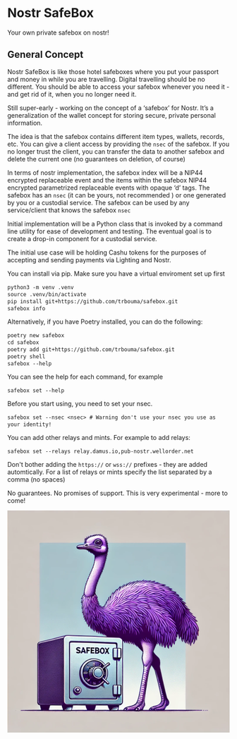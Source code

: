 # Nostr SafeBox
Your own private safebox on nostr!

## General Concept 

Nostr SafeBox is like those hotel safeboxes where you put your passport and money in while you are travelling. Digital travelling should be no different. You should be able to access your safebox whenever you need it - and get rid of it, when you no longer need it.

Still super-early - working on the concept of a ‘safebox’ for Nostr. It’s a generalization of the wallet concept for storing secure, private personal information.

The idea is that the safebox contains different item types, wallets, records, etc. You can give a client access by providing the `nsec` of the safebox. If you no longer trust the client, you can transfer the data to another safebox and delete the current one (no guarantees on deletion, of course)

In terms of nostr implementation, the safebox index will be a NIP44 encrypted replaceable event and the items within the safebox NIP44 encrypted parametrized replaceable events with opaque ‘d’ tags. The safebox has an ```nsec``` (it can be yours, not recommended ) or one generated by you or a custodial service. The safebox can be used by any service/client that knows the safebox ```nsec```

Initial implementation will be a Python class that is invoked by a command line utility for ease of development and testing. The eventual goal is to create a drop-in component for a custodial service.

The initial use case will be holding Cashu tokens for the purposes of accepting and sending payments via Lighting and Nostr.

You can install via pip. Make sure you have a virtual enviroment set up first
```
python3 -m venv .venv
source .venv/bin/activate
pip install git+https://github.com/trbouma/safebox.git
safebox info
```


Alternatively, if you have Poetry installed, you can do the following:
```
poetry new safebox
cd safebox
poetry add git+https://github.com/trbouma/safebox.git
poetry shell
safebox --help
```
You can see the help for each command, for example
```
safebox set --help
```

Before you start using, you need to set your nsec. 

```
safebox set --nsec <nsec> # Warning don't use your nsec you use as your identity!
```
You can add other relays and mints. For example to add relays:
```
safebox set --relays relay.damus.io,pub-nostr.wellorder.net
```
Don't bother adding the `https://` or `wss://` prefixes - they are added automtically. For a list of relays or mints specify the list separated by a comma (no spaces)



No guarantees. No promises of support. This is very experimental - more to come! 

![](./assets/safebox-nostr.png)
